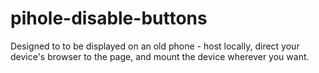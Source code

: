 # pihole-disable-buttons
Designed to to be displayed on an old phone - host locally, direct your device's browser to the page, and mount the device wherever you want.